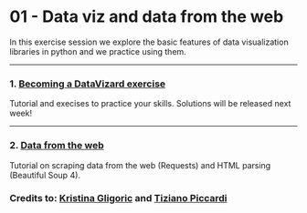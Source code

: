 # 01 - Data viz and data from the web

In this exercise session we explore the basic features of data visualization libraries in python and we practice using them.

---

### 1. [Becoming a DataVizard exercise](Becoming%20a%20DataVizard%20exercise.ipynb)

Tutorial and execises to practice your skills. Solutions will be released next week!

---
### 2. [Data from the web](Data%20from%20the%20Web.ipynb)

Tutorial on scraping data from the web (Requests) and HTML parsing (Beautiful Soup 4).

### Credits to: [Kristina Gligoric](https://kristinagligoric.github.io/) and [Tiziano Piccardi](https://piccardi.me/)
